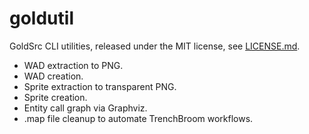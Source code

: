 # goldutil
GoldSrc CLI utilities, released under the MIT license, see
[LICENSE.md](./LICENSE.md).

- WAD extraction to PNG.
- WAD creation.
- Sprite extraction to transparent PNG.
- Sprite creation.
- Entity call graph via Graphviz.
- .map file cleanup to automate TrenchBroom workflows.
